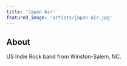 ```yaml
---
title: 'Japan Air'
featured_image: 'artists/japan-air.jpg'
---
```


## About

US Indie Rock band from Winston-Salem, NC.
